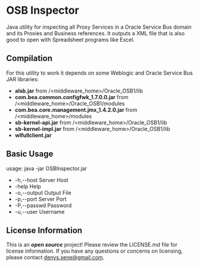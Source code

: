 # OSB Inspector

Java utility for inspecting all Proxy Services in a Oracle Service Bus domain and its Proxies and Business references.
It outputs a XML file that is also good to open with Spreadsheet programs like Excel.

## Compilation

For this utility to work it depends on some Weblogic and Oracle Service Bus JAR libraries:

* **alsb.jar** from /<middleware_home>/Oracle_OSB1/lib
* **com.bea.common.configfwk_1.7.0.0.jar** from /<middleware_home>/Oracle_OSB1/modules
* **com.bea.core.management.jmx_1.4.2.0.jar** from /<middleware_home>/modules
* **sb-kernel-api.jar** from /<middleware_home>/Oracle_OSB1/lib
* **sb-kernel-impl.jar** from /<middleware_home>/Oracle_OSB1/lib
* **wlfullclient.jar**


## Basic Usage

usage: java -jar OSBInspector.jar
 * -h,--host <arg>     Server Host
 * -help               Help
 * -o,--output <arg>   Output File
 * -p,--port <arg>     Server Port
 * -P,--passwd <arg>   Password
 * -u,--user <arg>     Username


## License Information

This is an _**open source**_ project! 
Please review the LICENSE.md file for license information. 
If you have any questions or concerns on licensing, please contact denys.sene@gmail.com.
